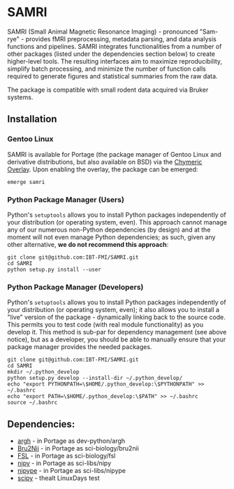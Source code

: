 # SAMRI

SAMRI (Small Animal Magnetic Resonance Imaging) - pronounced "Sam-rye" - provides fMRI preprocessing, metadata parsing, and data analysis functions and pipelines.
SAMRI integrates functionalities from a number of other packages (listed under the dependencies section below) to create higher-level tools.
The resulting interfaces aim to maximize reproducibility, simplify batch processing, and minimize the number of function calls required to generate figures and statistical summaries from the raw data.

The package is compatible with small rodent data acquired via Bruker systems.

## Installation

### Gentoo Linux
SAMRI is available for Portage (the package manager of Gentoo Linux and derivative distributions, but also available on BSD) via the [Chymeric Overlay](https://github.com/TheChymera/overlay).
Upon enabling the overlay, the package can be emerged:

````
emerge samri
````

### Python Package Manager (Users)
Python's `setuptools` allows you to install Python packages independently of your distribution (or operating system, even).
This approach cannot manage any of our numerous non-Python dependencies (by design) and at the moment will not even manage Python dependencies;
as such, given any other alternative, **we do not recommend this approach**:

````
git clone git@github.com:IBT-FMI/SAMRI.git
cd SAMRI
python setup.py install --user
````

### Python Package Manager (Developers)
Python's `setuptools` allows you to install Python packages independently of your distribution (or operating system, even);
it also allows you to install a "live" version of the package - dynamically linking back to the source code.
This permits you to test code (with real module functionality) as you develop it.
This method is sub-par for dependency management (see above notice), but as a developer, you should be able to manually ensure that your package manager provides the needed packages.

````
git clone git@github.com:IBT-FMI/SAMRI.git
cd SAMRI
mkdir ~/.python_develop
python setup.py develop --install-dir ~/.python_develop/
echo "export PYTHONPATH=\$HOME/.python_develop:\$PYTHONPATH" >> ~/.bashrc
echo "export PATH=\$HOME/.python_develop:\$PATH" >> ~/.bashrc
source ~/.bashrc
````

## Dependencies:

* [argh](https://github.com/neithere/argh) - in Portage as dev-python/argh
* [Bru2Nii](https://github.com/neurolabusc/Bru2Nii) - in Portage as sci-biology/bru2nii
* [FSL](http://fsl.fmrib.ox.ac.uk/fsl/fslwiki/) - in Portage as sci-biology/fsl
* [nipy](https://github.com/nipy/nipy) - in Portage as sci-libs/nipy
* [nipype](https://github.com/nipy/nipype) - in Portage as sci-libs/nipype
* [scipy](https://www.scipy.org) - thealt LinuxDays test
